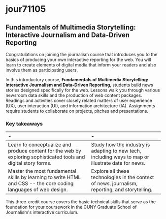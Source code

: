 # jour71105
## Fundamentals of Multimedia Storytelling: Interactive Journalism and Data-Driven Reporting
Congratulations on joining the journalism course that introduces you to the basics of producing your own interactive reporting for the web. You will learn to create elements of digital media that inform your readers and also involve them as participating users.

In this introductory course, __Fundamentals of Multimedia Storytelling: Interactive Journalism and Data-Driven Reporting__, students build news stories designed specifically for the web. Lessons walk you through various newsroom data skills and the production of web content packages. Readings and activities cover closely related matters of user experience (UX), user interaction (UI), and information architecture (IA). Assignments require students to collaborate on projects, pitches and presentations.

### Key takeaways

|-|-|
|:--|:--|
|Learn to conceptualize and produce content for the web by exploring sophisticated tools and digital story forms.|Study how the industry is adapting to new tech, including ways to map or illustrate data for news.|
|Master the most fundamental skills by learning to write HTML and CSS -- the core coding languages of web design.|Explore all these technologies in the context of news, journalism, reporting, and storytelling.|

This three-credit course covers the basic technical skills that serve as the foundation for your coursework in the CUNY Graduate School of Journalism's interactive curriculum.
